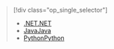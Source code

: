 > [!div class="op_single_selector"]
> * [<span data-ttu-id="45b2b-101">.NET</span><span class="sxs-lookup"><span data-stu-id="45b2b-101">.NET</span></span>](../articles/storage/common/storage-client-side-encryption.md)
> * [<span data-ttu-id="45b2b-102">Java</span><span class="sxs-lookup"><span data-stu-id="45b2b-102">Java</span></span>](../articles/storage/common/storage-client-side-encryption-java.md)
> * [<span data-ttu-id="45b2b-103">Python</span><span class="sxs-lookup"><span data-stu-id="45b2b-103">Python</span></span>](../articles/storage/common/storage-client-side-encryption-python.md)
> 
> 

